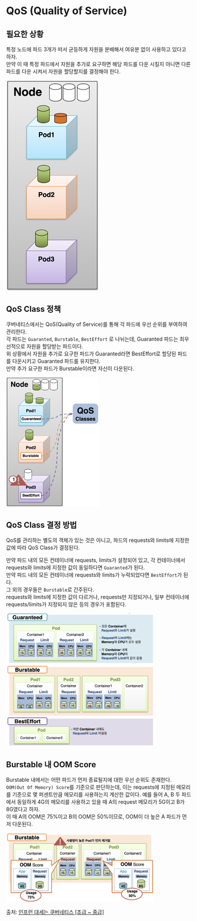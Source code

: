 # QoS (Quality of Service)

## 필요한 상황

특정 노드에 파드 3개가 떠서 균등하게 자원을 분배해서 여유분 없이 사용하고 있다고 하자.  
만약 이 때 특정 파드에서 자원을 추가로 요구하면 해당 파드를 다운 시킬지 아니면 다른 파드를 다운 시켜서 자원을 할당할지를 결정해야 한다.

<img src="./images/QoS1.png" width=50% />

## QoS Class 정책

쿠버네티스에서는 QoS(Quality of Service)를 통해 각 파드에 우선 순위를 부여하여 관리한다.  
각 파드는 `Guaranted`, `Burstable`, `BestEffort` 로 나뉘는데, Guaranted 파드는 최우선적으로 자원을 할당받는 파드이다.  
위 상황에서 자원을 추가로 요구한 파드가 Guaranted라면 BestEffort로 할당된 파드를 다운시키고 Guaranted 파드를 유지한다.  
만약 추가 요구한 파드가 Burstable이라면 자신이 다운된다.

<img src="./images/QoS2.png" width=50% />

## QoS Class 결정 방법

QoS를 관리하는 별도의 객체가 있는 것은 아니고, 파드의 requests와 limits에 지정한 값에 따라 QoS Class가 결정된다.

만약 파드 내의 모든 컨테이너에 requests, limits가 설정되어 있고, 각 컨테이너에서 requests와 limits에 지정한 값이 동일하다면 `Guaranted`가 된다.  
만약 파드 내의 모든 컨테이너에 requests와 limits가 누락되었다면 `BestEffort`가 된다.  
그 외의 경우들은 `Burstable`로 간주된다.  
requests와 limits에 지정한 값이 다르거나, requests만 지정되거나, 일부 컨테이너에 requests/limits가 지정되지 않은 등의 경우가 포함된다.

<img src="./images/QoS3.png" width=80% />

## Burstable 내 OOM Score

Burstable 내에서는 어떤 파드가 먼저 종료될지에 대한 우선 순위도 존재한다.  
`OOM(Out Of Memory) Score`를 기준으로 판단하는데, 이는 requests에 지정된 메모리를 기준으로 몇 퍼센트만큼 메모리를 사용하는지 계산한 값이다.
예를 들어 A, B 두 파드에서 동일하게 4G의 메모리를 사용하고 있을 때 A의 request 메모리가 5G이고 B가 8G였다고 하자.  
이 때 A의 OOM은 75%이고 B의 OOM은 50%이므로, OOM이 더 높은 A 파드가 먼저 다운된다.

<img src="./images/QoS4.png" width=80% />

출처: [인프런 대세는 쿠버네티스 [초급 ~ 중급]](https://inf.run/yW34)
